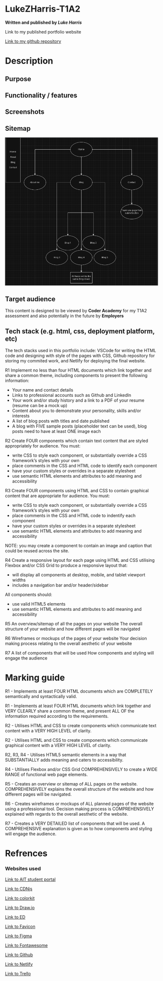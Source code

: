 # LukeZHarris-T1A2

__Written and published by *Luke Harris*__

Link to my published portfolio website  

[Link to my github repository](https://github.com/LukeZHar/LukeZHarris-T1A2)

# Description


## Purpose


## Functionality / features


## Screenshots


## Sitemap
![A screenshot of my sitemap from draw.io](./docs/Sitemap/Sitemap%20for%20T1A2.png)

## Target audience
This content is designed to be viewed by __Coder Academy__ for my T1A2 assessment and also potentially in the future by __Employers__  

## Tech stack (e.g. html, css, deployment platform, etc)
The tech stacks used in this portfolio include: VSCode for writing the HTML code and designing with style of the pages with CSS, Github repository for storing my commited work, and Netlify for deploying the final website.  

R1	Implement no less than four HTML documents which link together and share a common theme, including components to present the following information:
- Your name and contact details
- Links to professional accounts such as Github and LinkedIn
- Your work and/or study history and a link to a PDF of your resume (resume can be a mock up)
- Content about you to demonstrate your personality, skills and/or interests
- A list of blog posts with titles and date published
- A blog with FIVE sample posts (placeholder text can be used), blog posts need to have at least ONE image each

R2	Create FOUR components which contain text content that are styled appropriately for audience. You must:
- write CSS to style each component, or substantially override a CSS framework’s styles with your own
- place comments in the CSS and HTML code to identify each component
- have your custom styles or overrides in a separate stylesheet
- use semantic HTML elements and attributes to add meaning and accessibility

R3	Create FOUR components using HTML and CSS to contain graphical content that are appropriate for audience. You must:
- write CSS to style each component, or substantially override a CSS framework’s styles with your own
- place comments in the CSS and HTML code to indentify each component
- have your custom styles or overrides in a separate stylesheet
- use semantic HTML elements and attributes to add meaning and accessibility

NOTE: you may create a component to contain an image and caption that could be reused across the site.

R4	Create a responsive layout for each page using HTML and CSS utilising Flexbox and/or CSS Grid to produce a responsive layout that:
- will display all components at desktop, mobile, and tablet viewport widths
- includes a navigation bar and/or header/sidebar

All components should:
- use valid HTML5 elements
- use semantic HTML elements and attributes to add meaning and accessibility

R5	An overview/sitemap of all the pages on your website	The overall structure of your website and how different pages will be navigated


R6	Wireframes or mockups of the pages of your website	Your decision making process relating to the overall aesthetic of your website


R7	A list of components that will be used	How components and styling will engage the audience

# Marking guide
R1 - Implements at least FOUR HTML documents which are COMPLETELY semantically and syntactically valid.

R1 - Implements at least FOUR HTML documents which link together and VERY CLEARLY share a common theme, and present ALL OF the information required according to the requirements.

R2 - Utilises HTML and CSS to create components which communicate text content with a VERY HIGH LEVEL of clarity.

R2 - Utilises HTML and CSS to create components which communicate graphical content with a VERY HIGH LEVEL of clarity.

R2, R3, R4 - Utilises HTML5 semantic elements in a way that SUBSTANTIALLY adds meaning and caters to accessibility.

R4 - Utilises Flexbox and/or CSS Grid COMPREHENSIVELY to create a WIDE RANGE of functional web page elements.

R5 - Creates an overview or sitemap of ALL pages on the website. COMPREHENSIVELY explains the overall structure of the website and how different pages will be navigated.

R6 - Creates wireframes or mockups of ALL planned pages of the website using a professional tool. Decision making process is COMPREHENSIVELY explained with regards to the overall aesthetic of the website.

R7 - Creates a VERY DETAILED list of components that will be used. A COMPREHENSIVE explanation is given as to how components and styling will engage the audience.

# Refrences
### Websites used
[Link to AIT student portal](https://ait.instructure.com/)

[Link to CDNjs](https://cdnjs.com/libraries/font-awesome)

[Link to colorkit](https://colorkit.co/contrast-checker/a7bfed-262626/)

[Link to Draw.io](https://app.diagrams.net/)

[Link to ED](https://edstem.org/)

[Link to Favicon](https://favicon.io/favicon-generator/)

[Link to Figma](https://www.figma.com/)

[Link to Fontawesome](https://fontawesome.com/icons)

[Link to Github](https://github.com/)  

[Link to Netlify](https://app.netlify.com/)

[Link to Trello](https://trello.com)

